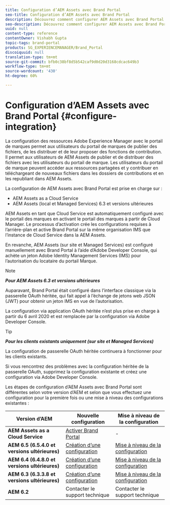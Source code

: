 ```yaml
---
title: Configuration d’AEM Assets avec Brand Portal
seo-title: Configuration d’AEM Assets avec Brand Portal
description: Découvrez comment configurer AEM Assets avec Brand Portal.
seo-description: Découvrez comment configurer AEM Assets avec Brand Portal.
uuid: null
content-type: reference
contentOwner: Vishabh Gupta
topic-tags: brand-portal
products: SG_EXPERIENCEMANAGER/Brand_Portal
discoiquuid: null
translation-type: tm+mt
source-git-commit: bfb0c38bf8d5b542caf9d0d20d3168cdcac649b3
workflow-type: tm+mt
source-wordcount: '430'
ht-degree: 60%

---
```



# Configuration d’AEM Assets avec Brand Portal {#configure-integration}

La configuration des ressources Adobe Experience Manager avec le portail de marques permet aux utilisateurs du portail de marques de publier des fichiers, de les distribuer et de leur proposer des fonctions de contribution. Il permet aux utilisateurs de AEM Assets de publier et de distribuer des fichiers avec les utilisateurs du portail de marque. Les utilisateurs du portail de marque peuvent accéder aux ressources partagées et y contribuer en téléchargeant de nouveaux fichiers dans les dossiers de contributions et en les republiant dans AEM Assets.

La configuration de AEM Assets avec Brand Portal est prise en charge sur :
* AEM Assets as a Cloud Service
* AEM Assets (local et Managed Services) 6.3 et versions ultérieures

AEM Assets en tant que Cloud Service est automatiquement configuré avec le portail des marques en activant le portail des marques à partir de Cloud Manager. Le processus d’activation crée les configurations requises à l’arrière-plan et active Brand Portal sur la même organisation IMS que l’instance de Cloud Service dans la AEM Assets.

En revanche, AEM Assets (sur site et Managed Services) est configuré manuellement avec Brand Portal à l’aide d’Adobe Developer Console, qui achète un jeton Adobe Identity Management Services (IMS) pour l’autorisation du locataire du portail Marque.

>[!NOTE]
>
>***Pour AEM Assets 6.3 et versions ultérieures***
>
>Auparavant, Brand Portal était configuré dans l’interface classique via la passerelle OAuth héritée, qui fait appel à l’échange de jetons web JSON (JWT) pour obtenir un jeton IMS en vue de l’autorisation.
>
>La configuration via application OAuth héritée n’est plus prise en charge à partir du 6 avril 2020 et est remplacée par la configuration via Adobe Developer Console.


>[!TIP]
>
>***Pour les clients existants uniquement (sur site et Managed Services)***
>
>La configuration de passerelle OAuth héritée continuera à fonctionner pour les clients existants.
>
>Si vous rencontrez des problèmes avec la configuration héritée de la passerelle OAuth, supprimez la configuration existante et créez une configuration via Adobe Developer Console.

Les étapes de configuration d’AEM Assets avec Brand Portal sont différentes selon votre version d’AEM et selon que vous effectuez une configuration pour la première fois ou une mise à niveau des configurations existantes :

| **Version d’AEM** | **Nouvelle configuration** | **Mise à niveau de la configuration** |
|---|---|---|
| **AEM Assets as a Cloud Service** | [Activer Brand Portal](https://docs.adobe.com/content/help/fr-FR/experience-manager-cloud-service/assets/brand-portal/configure-aem-assets-with-brand-portal.html) | - |
| **AEM 6.5 (6.5.4.0 et versions ultérieures)** | [Création d’une configuration](https://docs.adobe.com/content/help/fr-FR/experience-manager-65/assets/brandportal/configure-aem-assets-with-brand-portal.html) | [Mise à niveau de la configuration](https://docs.adobe.com/content/help/fr-FR/experience-manager-65/assets/brandportal/configure-aem-assets-with-brand-portal.html#upgrade-integration-65) |
| **AEM 6.4 (6.4.8.0 et versions ultérieures)** | [Création d’une configuration](https://docs.adobe.com/content/help/fr-FR/experience-manager-64/assets/brandportal/configure-aem-assets-with-brand-portal.html) | [Mise à niveau de la configuration](https://docs.adobe.com/content/help/fr-FR/experience-manager-64/assets/brandportal/configure-aem-assets-with-brand-portal.html#upgrade-integration-64) |
| **AEM 6.3 (6.3.3.8 et versions ultérieures)** | [Création d’une configuration](https://helpx.adobe.com/fr/experience-manager/6-3/assets/using/brand-portal-configuring-integration.html) | [Mise à niveau de la configuration](https://helpx.adobe.com/fr/experience-manager/6-3/assets/using/brand-portal-configuring-integration.html#Upgradeconfiguration) |
| **AEM 6.2** | Contacter le support technique | Contacter le support technique |
